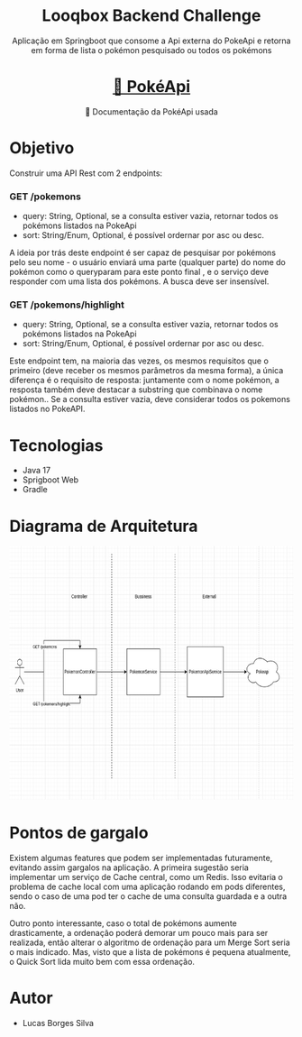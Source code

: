 <h1 align="center">Looqbox Backend Challenge</h1>
<p align="center">Aplicação em Springboot que consome a Api externa do PokeApi
e retorna em forma de lista o pokémon pesquisado ou todos os pokémons</p>

<h1 align="center">
    <a href="https://pokeapi.co/docs/v2">🔗 PokéApi</a>
</h1>
<p align="center">🚀 Documentação da PokéApi usada</p>

# Objetivo
Construir uma API Rest com 2 endpoints:

### GET /pokemons
- query: String, Optional, se a consulta estiver vazia, retornar todos os pokémons listados na PokeApi
- sort: String/Enum, Optional, é possível ordernar por asc ou desc.

A ideia por trás deste endpoint é ser capaz de pesquisar por 
pokémons pelo seu nome - o usuário enviará uma parte 
(qualquer parte) do nome do pokémon como o queryparam para este ponto final
, e o serviço deve responder com uma lista dos pokémons. A busca deve ser insensível.


### GET /pokemons/highlight
- query: String, Optional, se a consulta estiver vazia, retornar todos os pokémons listados na PokeApi
- sort: String/Enum, Optional, é possível ordernar por asc ou desc.

Este endpoint tem, na maioria das vezes, os mesmos requisitos que o primeiro 
(deve receber os mesmos parâmetros da mesma forma), a única diferença é o 
requisito de resposta: juntamente com o nome pokémon, a resposta também deve destacar a 
substring que combinava o nome pokémon.. Se a consulta estiver vazia, deve considerar 
todos os pokemons listados no PokeAPI.

# Tecnologias
- Java 17
- Sprigboot Web
- Gradle

# Diagrama de Arquitetura
<img src="src/main/resources/static/diagrama.png" alt="Diagrama" width="650" height="450">

# Pontos de gargalo
Existem algumas features que podem ser implementadas futuramente, evitando assim gargalos na aplicação.
A primeira sugestão seria implementar um serviço de Cache central, como um Redis. Isso evitaria o problema de cache
local com uma aplicação rodando em pods diferentes, sendo o caso de uma pod ter o cache de uma consulta guardada e
a outra não.

Outro ponto interessante, caso o total de pokémons aumente drasticamente, a ordenação poderá demorar um pouco mais para
ser realizada, então alterar o algoritmo de ordenação para um Merge Sort seria o mais indicado. Mas, visto que a lista
de pokémons é pequena atualmente, o Quick Sort lida muito bem com essa ordenação.

# Autor
- Lucas Borges Silva